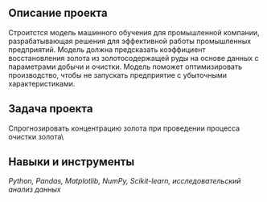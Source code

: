 ## Описание проекта

Строитстся модель машинного обучения для промышленной компании, разрабатывающая решения для эффективной работы промышленных предприятий. Модель должна предсказать коэффициент восстановления золота из золотосодержащей руды на основе данных с параметрами добычи и очистки. Модель поможет оптимизировать производство, чтобы не запускать предприятие с убыточными характеристиками.

## Задача проекта 

Спрогнозировать концентрацию золота при проведении процесса очистки золота\

## Навыки и инструменты

*Python, Pandas, Matplotlib, NumPy, Scikit-learn, исследовательский анализ данных*

